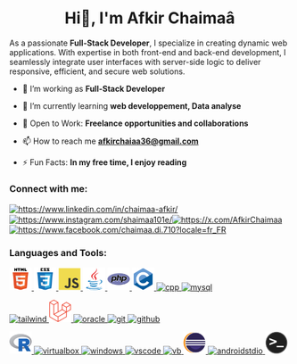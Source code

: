 <h1 align="center">Hi👋, I'm Afkir Chaimaâ</h1>

As a passionate **Full-Stack Developer**, I specialize in creating dynamic web applications. With expertise in both front-end and back-end development, I seamlessly integrate user interfaces with server-side logic to deliver responsive, efficient, and secure web solutions.

- 🔭 I’m working as **Full-Stack Developer**

- 🌱 I’m currently learning **web developpement, Data analyse**

- 💼 Open to Work: **Freelance opportunities and collaborations**

- 📫 How to reach me **afkirchaiaa36@gmail.com**

- ⚡ Fun Facts: **In my free time, I enjoy reading**


<h3 align="left">Connect with me:</h3>

<p align="left">  
 <a href="https://www.linkedin.com/in/chaimaa-afkir/" target="blank"><img align="center" src="https://raw.githubusercontent.com/rahuldkjain/github-profile-readme-generator/master/src/images/icons/Social/linked-in-alt.svg" alt="https://www.linkedin.com/in/chaimaa-afkir/" height="30" width="40" /></a>
<a href="https://www.instagram.com/shaimaa101e/" target="blank"><img align="center" src="https://raw.githubusercontent.com/rahuldkjain/github-profile-readme-generator/master/src/images/icons/Social/instagram.svg" alt="https://www.instagram.com/shaimaa101e/" height="30" width="40" /></a><a href="https://x.com/AfkirChaimaa" target="blank"><img align="center" src="https://raw.githubusercontent.com/rahuldkjain/github-profile-readme-generator/master/src/images/icons/Social/twitter.svg" alt="https://x.com/AfkirChaimaa" height="30" width="40" /></a>
 <a href="https://www.facebook.com/chaimaa.di.710?locale=fr_FR" target="blank"><img align="center" src="https://raw.githubusercontent.com/rahuldkjain/github-profile-readme-generator/master/src/images/icons/Social/facebook.svg" alt="https://www.facebook.com/chaimaa.di.710?locale=fr_FR" height="30" width="40" /></a>
</p>



<h3 align="left">Languages and Tools:</h3>

<p align="left"> 
<a href="https://www.w3.org/html/" target="_blank" rel="noreferrer"> <img src="https://raw.githubusercontent.com/devicons/devicon/master/icons/html5/html5-original-wordmark.svg" alt="html5" width="40" height="40"/> </a>
<a href="https://www.w3schools.com/css/" target="_blank" rel="noreferrer"><img src="https://raw.githubusercontent.com/devicons/devicon/master/icons/css3/css3-original-wordmark.svg" alt="css3" width="40" height="40"/> </a>
<a href="https://developer.mozilla.org/en-US/docs/Web/JavaScript" target="_blank" rel="noreferrer"> <img src="https://raw.githubusercontent.com/devicons/devicon/master/icons/javascript/javascript-original.svg" alt="javascript" width="40" height="40"/> </a>
<a href="https://java.com/" target="_blank" rel="noreferrer"> <img src="https://raw.githubusercontent.com/devicons/devicon/master/icons/java/java-original.svg" alt="java" width="40" height="40"/> </a>
<a href="https://php.net" target="_blank" rel="noreferrer"> <img src="https://raw.githubusercontent.com/devicons/devicon/master/icons/php/php-original.svg" alt="php" width="40" height="40"/> </a> 
  <a href="https://en.wikipedia.org/wiki/C_(programming_language)" target="_blank" rel="noreferrer"> <img src="https://raw.githubusercontent.com/devicons/devicon/master/icons/c/c-original.svg" alt="c" width="40" height="40"/> </a>
    <a href="https://www.w3schools.com/cpp/cpp_intro.asp" target="_blank" rel="noreferrer"> <img src="https://raw.githubusercontent.com/Benio101/cpp-logo/master/cpp_logo.png" alt="cpp" width="40" height="40"/> </a>
  <a href="https://mysql.com/" target="_blank" rel="noreferrer"> <img src="https://banner2.cleanpng.com/20180824/ktx/kisspng-mysql-workbench-computer-icons-logo-portable-netwo-thezedt-tech-tips-and-random-thoughts-1713949532588.webp" alt="mysql" width="40" height="40"/> </a>

<a href="https://tailwindcss.com/" target="_blank" rel="noreferrer"> <img  src="https://www.vectorlogo.zone/logos/tailwindcss/tailwindcss-icon.svg" alt="tailwind" width="40" height="40"/> </a>
<a href="https://laravel.com/" target="_blank" rel="noreferrer"> <img src="https://raw.githubusercontent.com/devicons/devicon/master/icons/laravel/laravel-original.svg" alt="laravel" width="40" height="40"/> </a>
<a href="https://www.oracle.com/" target="_blank" rel="noreferrer"> <img src="https://www.pngplay.com/wp-content/uploads/5/Oracle-Logo-Transparent-Images.png" alt="oracle" width="40" height="40"/> </a>
<a href="https://en.wikipedia.org/wiki/Microsoft_SQL_Server" target="_blank" rel="noreferrer"> <img src="https://giulio.dk/wp-content/uploads/2021/03/SQL-Server.png" alt="git" width="40" height="40"/> </a>
<a href="https://github.com/" target="_blank" rel="noreferrer"> <img src="https://logowik.com/content/uploads/images/github9775.jpg" alt="github" width="50" height="40"/> </a></p><a href="https://www.r-project.org/" target="_blank" rel="noreferrer"> <img src="https://raw.githubusercontent.com/devicons/devicon/master/icons/r/r-original.svg" alt="R" width="40" height="40"/> </a> 
<a href="https://www.virtualbox.com/en" target="_blank" rel="noreferrer"> <img 
src="https://upload.wikimedia.org/wikipedia/commons/d/d5/Virtualbox_logo.png" alt="virtualbox" width="40" height="40"/> </a>
<a href="https://www.microsoft.com/" target="_blank" rel="noreferrer"> <img src="https://download.logo.wine/logo/Microsoft/Microsoft-Logo.wine.png" alt="windows" width="40" height="40"/> </a> 
<a href="https://code.visualstudio.com/brand" target="_blank" rel="noreferrer"> <img src="https://upload.wikimedia.org/wikipedia/commons/thumb/9/9a/Visual_Studio_Code_1.35_icon.svg/768px-Visual_Studio_Code_1.35_icon.svg.png" alt="vscode" width="40" height="40"/> </a> 
<a href="https://code.visualbasic.com/brand" target="_blank" rel="noreferrer"> <img src="https://cdn-icons-png.flaticon.com/512/5968/5968389.png" alt="vb" width="40" height="40"/> </a> 
<a href="https://code.eclipse.com/brand" target="_blank" rel="noreferrer"> <img src="https://raw.githubusercontent.com/devicons/devicon/master/icons/eclipse/eclipse-original.svg" alt="eclipse" width="40" height="40"/> </a> 
<a href="https://code.visualstudio.com/brand" target="_blank" rel="noreferrer"> <img src="https://upload.wikimedia.org/wikipedia/commons/thumb/5/51/Android_Studio_Logo_2024.svg/1200px-Android_Studio_Logo_2024.svg.png" alt="androidstdio" width="40" height="40"/> </a> 
<a href="https://learn.microsoft.com/fr-fr/windows-server/administration/windows-commands/cmd" target="_blank" rel="noreferrer"> <img src="https://raw.githubusercontent.com/github/explore/80688e429a7d4ef2fca1e82350fe8e3517d3494d/topics/terminal/terminal.png" alt="cmd" width="40" height="40"/> </a> 



















































































